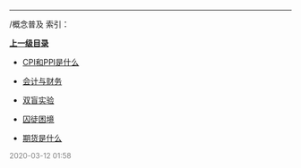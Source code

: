 
----

/概念普及 索引：


**[上一级目录]()**

- [CPI和PPI是什么](/概念普及/CPI和PPI是什么)

- [会计与财务](/概念普及/会计与财务)

- [双盲实验](/概念普及/双盲实验)

- [囚徒困境](/概念普及/囚徒困境)

- [期货是什么](/概念普及/期货是什么)


<font size=2 color='grey'> 2020-03-12 01:58 </font>